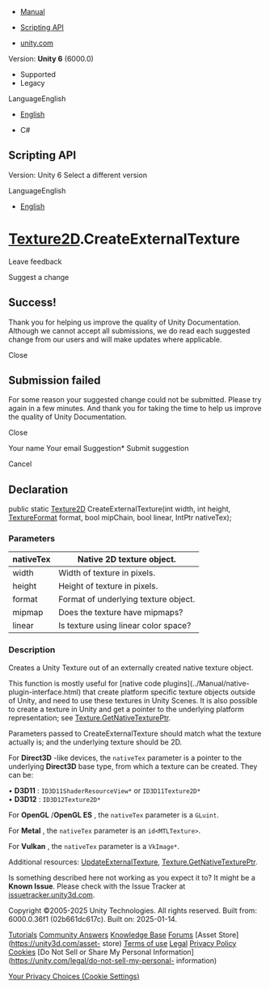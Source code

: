 [ ]()

  * [Manual](../Manual/index.html)
  * [Scripting API](../ScriptReference/index.html)

  * [unity.com](https://unity.com/)

Version: **Unity 6** (6000.0)

  * Supported
  * Legacy

LanguageEnglish

  * [English]()

  * C#

[ ](https://docs.unity3d.com)

## Scripting API

Version: Unity 6 Select a different version

LanguageEnglish

  * [English]()

#  [Texture2D](Texture2D.html).CreateExternalTexture

Leave feedback

Suggest a change

## Success!

Thank you for helping us improve the quality of Unity Documentation. Although
we cannot accept all submissions, we do read each suggested change from our
users and will make updates where applicable.

Close

## Submission failed

For some reason your suggested change could not be submitted. Please <a>try
again</a> in a few minutes. And thank you for taking the time to help us
improve the quality of Unity Documentation.

Close

Your name Your email Suggestion* Submit suggestion

Cancel

[ ]()

## Declaration

public static [Texture2D](Texture2D.html) CreateExternalTexture(int width, int
height, [TextureFormat](TextureFormat.html) format, bool mipChain, bool
linear, IntPtr nativeTex);

### Parameters

nativeTex | Native 2D texture object.  
---|---  
width | Width of texture in pixels.  
height | Height of texture in pixels.  
format | Format of underlying texture object.  
mipmap | Does the texture have mipmaps?  
linear | Is texture using linear color space?  
  
### Description

Creates a Unity Texture out of an externally created native texture object.

This function is mostly useful for [native code plugins](../Manual/native-
plugin-interface.html) that create platform specific texture objects outside
of Unity, and need to use these textures in Unity Scenes. It is also possible
to create a texture in Unity and get a pointer to the underlying platform
representation; see
[Texture.GetNativeTexturePtr](Texture.GetNativeTexturePtr.html).  
  
Parameters passed to CreateExternalTexture should match what the texture
actually is; and the underlying texture should be 2D.  
  
For **Direct3D** -like devices, the `nativeTex` parameter is a pointer to the
underlying **Direct3D** base type, from which a texture can be created. They
can be:  
  
• **D3D11** : `ID3D11ShaderResourceView*` or `ID3D11Texture2D*`  
• **D3D12** : `ID3D12Texture2D*`  
  
For **OpenGL** /**OpenGL ES** , the `nativeTex` parameter is a `GLuint`.  
  
For **Metal** , the `nativeTex` parameter is an `id<MTLTexture>`.  
  
For **Vulkan** , the `nativeTex` parameter is a `VkImage*`.  
  
Additional resources:
[UpdateExternalTexture](Texture2D.UpdateExternalTexture.html),
[Texture.GetNativeTexturePtr](Texture.GetNativeTexturePtr.html).

Is something described here not working as you expect it to? It might be a
**Known Issue**. Please check with the Issue Tracker at
[issuetracker.unity3d.com](https://issuetracker.unity3d.com).

Copyright ©2005-2025 Unity Technologies. All rights reserved. Built from:
6000.0.36f1 (02b661dc617c). Built on: 2025-01-14.

[Tutorials](https://unity3d.com/learn) [Community
Answers](https://answers.unity3d.com) [Knowledge
Base](https://support.unity3d.com/hc/en-us)
[Forums](https://forum.unity3d.com) [Asset Store](https://unity3d.com/asset-
store) [Terms of use](https://docs.unity3d.com/Manual/TermsOfUse.html)
[Legal](https://unity.com/legal) [Privacy
Policy](https://unity.com/legal/privacy-policy)
[Cookies](https://unity.com/legal/cookie-policy) [Do Not Sell or Share My
Personal Information](https://unity.com/legal/do-not-sell-my-personal-
information)

[Your Privacy Choices (Cookie Settings)](javascript:void\(0\);)


